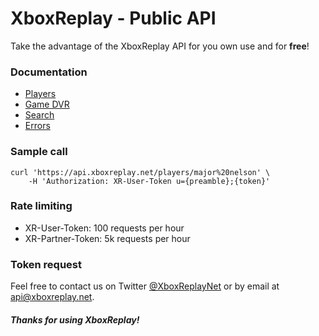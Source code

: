 # XboxReplay - Public API
Take the advantage of the XboxReplay API for you own use and for **free**!

### Documentation
* [Players](https://github.com/XboxReplay/xboxreplay-public-api/blob/master/docs/players.md)
* [Game DVR](https://github.com/XboxReplay/xboxreplay-public-api/blob/master/docs/game-dvr.md)
* [Search](https://github.com/XboxReplay/xboxreplay-public-api/blob/master/docs/search.md)
* [Errors](https://github.com/XboxReplay/xboxreplay-public-api/blob/master/docs/errors.md)

### Sample call
```shell
curl 'https://api.xboxreplay.net/players/major%20nelson' \
    -H 'Authorization: XR-User-Token u={preamble};{token}'
```

### Rate limiting
* XR-User-Token: 100 requests per hour
* XR-Partner-Token: 5k requests per hour

### Token request
Feel free to contact us on Twitter [@XboxReplayNet](https://twitter.com/XboxReplayNet) or by email at [api@xboxreplay.net](mailto:api@xboxreplay.net).

##### Thanks for using XboxReplay!
